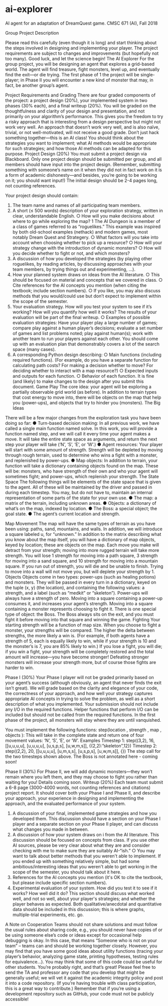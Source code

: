 # ai-explorer
AI agent for an adaptation of DreamQuest game.
CMSC 671 (AI), Fall 2018

Group Project Description

Please read this carefully (even though it is long) and start thinking about the steps involved in designing
and implementing your player. The project requirements are subject to changes and improvements (but
hopefully not too many). Good luck, and let the science begin!
The AI Explorer
For the group project, you will be designing an agent that explores a grid-based world. The agent will
find treasure, fight monsters, level up, and eventually find the exit—or die trying. The first phase of 1
the project will be single-player; in Phase II you will encounter a new kind of monster that may, in fact,
be another group’s agent.

Project Requirements and Grading
There are four graded components of the project: a project design (20%), your implemented system in
two phases (30% each), and a final writeup (20%). You will be graded on the thoughtfulness and
clarity of your design and presentation, and not primarily on your algorithm’s performance. This gives
you the freedom to try a risky approach that is interesting from a design perspective but might not
work very well. An approach that doesn’t work very well, and is also naïve, trivial, or not
well-motivated, will not receive a good grade.
Don’t just hack something together—this is an AI class! You should think about the strategies you want
to implement; what AI methods would be appropriate for such strategies; and how those AI methods
can be adapted for this purpose.
Project Design (20%)
You must submit a project design via Blackboard. Only one project design should be submitted per
group, and all members should have input into the project design. (Remember, submitting something
with someone’s name on it when they did not in fact work on it is a form of academic dishonesty—and
besides, you’re going to be working on it; you should want input!) The initial design should be 2-4
pages long, not counting references.

Your project design should contain:
1. The team name and names of all participating team members.
2. A short (≤ 500 words) description of your exploration strategy, written in clear, understandable
English.
○ How will you make decisions about where to go while exploring the map?
1 The AI Dungeon is a member of a class of games referred to as “roguelikes.” This example was inspired by both
old-school examples (nethack) and modern games, most notably Dream Quest and Strategery.
○ What factors will you take into account when choosing whether to pick up a resource?
○ How will your strategy change with the introduction of dynamic monsters?
○ How will you decide whether to fight or not, and which monsters?
3. A discussion of how you developed the strategies (by playing other roguelikes, by reading articles,
by discussing approaches with your team members, by trying things out and experimenting, …).
4. How your planned system draws on ideas from the AI literature.
○ This should be focused on material and concepts that we covered in class.
○ Cite references for the AI concepts you mention (when citing the textbook; include section
numbers).
○ If you like, you may also discuss methods that you would/could use but don’t expect to
implement within the scope of the semester.
5. Your evaluation strategy. How will you test your system to see if it’s working? How will you
quantify how well it works? The results of your evaluation will be part of the final writeup.
○ Examples of possible evaluation strategies: Have your player play a large number of games;
compare play against a human player’s decisions; evaluate a set number of games and list
problems noted; play against human(s); work with another team to run your players against
each other. You should come up with an evaluation plan that demonstrably covers a lot of the
search space (many cases).
6. A corresponding Python design describing:
○ Main functions (including required functions). (For example, do you have a separate function
for calculating path costs? For making a decision whether to move? For deciding whether to
interact with a map resource?)
○ Expected inputs and outputs for each function.
○ Behavior of each function.
It is fine (and likely) to make changes to the design after you submit this document.
Game Play
The core idea: your agent will be exploring a partially observable grid world (as before). In addition to
terrain types that cost energy to move into, there will be objects on the map that help you (power-ups),
and objects that try to hinder you (monsters).
The Big Ideas

There will be a few major changes from the exploration task you have been doing so far:
● Turn-based decision making: In all previous work, we have called a single main function
named solve. In this work, you will provide a function named step, and we will call it every
time your agent makes a move. It will take the entire state space as arguments, and return the
next step your player will take (‘N’, ‘S’, ‘E’, or ‘W’.)
● Agent resources: Your player will start with some amount of strength. Strength will be
depleted by moving through rough terrain, used to determine who wins a fight with a monster,
and replenished by power-ups.
● Map objects: In addition to terrain, your function will take a dictionary containing objects
found on the map. These will be: monsters, who have strength of their own and who your agent
will sometimes fight; and power-ups, which replenish your strength.
The State Space
The following things will be elements of the state space that is given to the agent. All of these will be
maintained by the driver and passed in during each timestep. You may, but do not have to, maintain an
internal representation of some parts of the state for your own use.
● The map: a matrix of the terrain, including unknown areas.
● Objects: a dictionary of what’s on the map, indexed by location.
● The Boss: a special object; the goal state.
● The agent’s current location and strength.

Map Movement
The map will have the same types of terrain as you have been using: paths, sand, mountains, and walls.
In addition, we will introduce a square labeled u, for “unknown.” In addition to the matrix describing
what you know about the map itself, you will have a dictionary of map objects, keyed by location; these
are objects on the map.
Each move you make will detract from your strength; moving into more rugged terrain will take more
strength. You will lose 1 strength for moving into a path square, 3 strength for moving into a sand
square, and 10 strength for moving into a mountain square. If you run out of strength, you will die and
be unable to finish. Trying to move into a wall will not move you, but will deplete your strength by 1.
Objects
Objects come in two types: power-ups (such as healing potions) and monsters. They will be passed in
every turn in a dictionary, keyed on the tuple (x, y) (the location), and containing the following values:
a strength, and a label (such as “medkit” or “skeleton”). Power-ups will always have a strength of zero.
Moving into a square containing a power-up consumes it, and increases your agent’s strength. Moving
into a square containing a monster represents choosing to fight it.
There is one special type of object: the Boss. The Boss always sits on the exit, and you must fight it
before moving into that square and winning the game.
Fighting
Your starting strength will be a function of map size. When you choose to fight a monster, your
strengths will be compared. The higher the delta between strengths, the more likely a win is. (For
example, if both agents have a strength of 5, each is equally likely to win, while if your strength is 10
and the monster’s is 7, you are 85% likely to win.) If you lose a fight, you will die; if you win a fight,
your strength will be completely restored and the total amount will increase—you have become
stronger! Defeating stronger monsters will increase your strength more, but of course those fights are
harder to win.

Phase I (30%)
Your Phase I player will not be graded primarily based on your agent’s success (although obviously, an
agent that never finds the exit isn’t great). We will grade based on the clarity and elegance of your
code, the correctness of your approach, and how well your strategy captures appropriate AI concepts
in trying to solve the problem, as well as a short description of what you implemented.
Your submission should not include any I/O in the required functions. Helper functions that
perform I/O can be included but should not be called from the required functions.
In the first phase of the project, all monsters will stay where they are until vanquished.


You must implement the following functions:
step(location <tuple>, strength <integer>, map <matrix>, objects <dictionary>): This will take in the
complete state and return one of four movement values: ‘N’, ‘S’, ‘E’, or ‘W’.
Examples
Timestep 1: step((3,2), 16, [[u,u,u,u], [u,u,u,u], [u,s,p,s], [u,w,m,s]], {(2,2):”skeleton”,12})
Timestep 2: step((2,2), 20, [[u,u,u,u], [u,m,s,s], [u,s,p,s], [u,w,m,s]], {})
The step call for the two timesteps shown above.
The Boss is not annotated here - coming soon!

Phase II (30%)
For Phase II, we will add dynamic monsters—they won’t remain where you left them, and they may
choose to fight you rather than waiting for you!
Details coming soon.
Writeup (20%)
Each team must submit a 6-8 page (3000-4000 words, not counting references and citations) project
report. It should cover both your Phase I and Phase II, and describe your approach, your experience in
designing and implementing the approach, and the evaluated performance of your system.
1. A discussion of your final, implemented game strategies and how you developed them. This
discussion should have a section on your Phase I player and a separate section on your Phase II
player, and can discuss what changes you made in between.
2. A discussion of how your system draws on i from the AI literature. This discussion should be
focused on concepts from class. If you use other AI sources, please be very clear about what they
are and consider checking with me to make sure they are suitably AI-“ish.”
○ You may want to talk about better methods that you weren't able to implement. If you ended
up with something relatively simple, but had some ambitious/interesting ideas that you
weren't able to get working in the scope of the semester, you should talk about it here.
3. References for the AI concepts you mention (it's OK to cite the textbook, but please include
specific section numbers).
4. Experimental evaluation of your system. How did you test it to see if it works? How well did it
do? This section should discuss what worked well, and not so well, about your player's strategies;
and whether the player behaves as expected. Both qualitative/anecdotal and quantitative data
should be included in this discussion; this is where graphs, multiple-trial experiments, etc. go.

A Note on Cooperation
Teams should not share solutions and must follow the usual rules about sharing code, e.g., you should
never have copies of or be using someone else’s code or ideas except for occasional help debugging is
okay. In this case, that means “Someone who is not on your team” – teams can and should be working
together closely.
However, you may find that you have some good ideas about utility functions (tracing your player’s
behavior, analyzing game state, printing hypotheses, testing rules for equivalence...). You may think
that some of this code could be useful for other students. You’re probably right, and that’s great! Please
feel free to send the TA and professor any code that you develop that might be generally useful; we will
vet it against the academic integrity policy and post it into a code repository. (If you’re having trouble
with class participation, this is a great way to contribute.)
Remember that if you’re using a development repository such as GitHub, your code must not be
publicly accessible!
